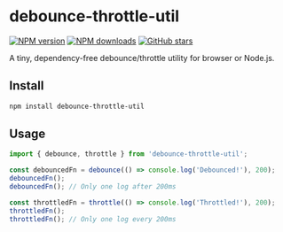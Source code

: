 # debounce-throttle-util
[![NPM version](https://img.shields.io/npm/v/debounce-throttle-util.svg)](https://www.npmjs.com/package/debounce-throttle-util)
[![NPM downloads](https://img.shields.io/npm/dm/debounce-throttle-util.svg)](https://www.npmjs.com/package/debounce-throttle-util)
[![GitHub stars](https://img.shields.io/github/stars/gsteja2307/debounce-throttle-util.svg)](https://github.com/gsteja2307/debounce-throttle-util/stargazers)

A tiny, dependency-free debounce/throttle utility for browser or Node.js.

## Install

```bash
npm install debounce-throttle-util
```

## Usage

```typescript
import { debounce, throttle } from 'debounce-throttle-util';

const debouncedFn = debounce(() => console.log('Debounced!'), 200);
debouncedFn();
debouncedFn(); // Only one log after 200ms

const throttledFn = throttle(() => console.log('Throttled!'), 200);
throttledFn();
throttledFn(); // Only one log every 200ms
```